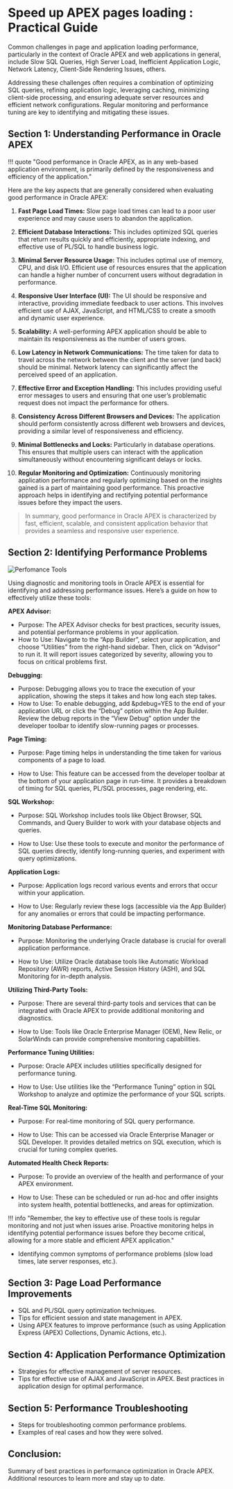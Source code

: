 # Speed up APEX pages loading : Practical Guide

<!-- Mention of common page and application loading performance challenges. -->

Common challenges in page and application loading performance, particularly in the context of Oracle APEX and web applications in general, include Slow SQL Queries, High Server Load, Inefficient Application Logic, Network Latency, Client-Side Rendering Issues, others.

Addressing these challenges often requires a combination of optimizing SQL queries, refining application logic, leveraging caching, minimizing client-side processing, and ensuring adequate server resources and efficient network configurations. Regular monitoring and performance tuning are key to identifying and mitigating these issues.

## Section 1: Understanding Performance in Oracle APEX

<!-- - What is considered good performance in Oracle APEX: -->

!!! quote "Good performance in Oracle APEX, as in any web-based application environment, is primarily defined by the responsiveness and efficiency of the application."

Here are the key aspects that are generally considered when evaluating good performance in Oracle APEX:

1. **Fast Page Load Times:** Slow page load times can lead to a poor user experience and may cause users to abandon the application.

2. **Efficient Database Interactions:** This includes optimized SQL queries that return results quickly and efficiently, appropriate indexing, and effective use of PL/SQL to handle business logic.

3. **Minimal Server Resource Usage:** This includes optimal use of memory, CPU, and disk I/O. Efficient use of resources ensures that the application can handle a higher number of concurrent users without degradation in performance.

4. **Responsive User Interface (UI):** The UI should be responsive and interactive, providing immediate feedback to user actions. This involves efficient use of AJAX, JavaScript, and HTML/CSS to create a smooth and dynamic user experience.

5. **Scalability:** A well-performing APEX application should be able to maintain its responsiveness as the number of users grows.

6. **Low Latency in Network Communications:** The time taken for data to travel across the network between the client and the server (and back) should be minimal. Network latency can significantly affect the perceived speed of an application.

7. **Effective Error and Exception Handling:** This includes providing useful error messages to users and ensuring that one user’s problematic request does not impact the performance for others.

8. **Consistency Across Different Browsers and Devices:** The application should perform consistently across different web browsers and devices, providing a similar level of responsiveness and efficiency.

9. **Minimal Bottlenecks and Locks:** Particularly in database operations. This ensures that multiple users can interact with the application simultaneously without encountering significant delays or locks.

10. **Regular Monitoring and Optimization:** Continuously monitoring application performance and regularly optimizing based on the insights gained is a part of maintaining good performance. This proactive approach helps in identifying and rectifying potential performance issues before they impact the users.

> In summary, good performance in Oracle APEX is characterized by fast, efficient, scalable, and consistent application behavior that provides a seamless and responsive user experience.

<!-- - Key factors that affect performance (such as database, application server, application code, etc.). -->

## Section 2: Identifying Performance Problems

![Perfomance Tools](./assets/images/performance_tools.png)

<!-- - How to use diagnostic and monitoring tools in Oracle APEX. -->

Using diagnostic and monitoring tools in Oracle APEX is essential for identifying and addressing performance issues. Here’s a guide on how to effectively utilize these tools:

**APEX Advisor:**

- Purpose: The APEX Advisor checks for best practices, security issues, and potential performance problems in your application.
- How to Use: Navigate to the “App Builder”, select your application, and choose “Utilities” from the right-hand sidebar. Then, click on “Advisor” to run it. It will report issues categorized by severity, allowing you to focus on critical problems first.

**Debugging:**

- Purpose: Debugging allows you to trace the execution of your application, showing the steps it takes and how long each step takes.
- How to Use: To enable debugging, add &pdebug=YES to the end of your application URL or click the “Debug” option within the App Builder. Review the debug reports in the “View Debug” option under the developer toolbar to identify slow-running pages or processes.

**Page Timing:**

- Purpose: Page timing helps in understanding the time taken for various components of a page to load.

- How to Use: This feature can be accessed from the developer toolbar at the bottom of your application page in run-time. It provides a breakdown of timing for SQL queries, PL/SQL processes, page rendering, etc.

**SQL Workshop:**

- Purpose: SQL Workshop includes tools like Object Browser, SQL Commands, and Query Builder to work with your database objects and queries.

- How to Use: Use these tools to execute and monitor the performance of SQL queries directly, identify long-running queries, and experiment with query optimizations.

**Application Logs:**

- Purpose: Application logs record various events and errors that occur within your application.

- How to Use: Regularly review these logs (accessible via the App Builder) for any anomalies or errors that could be impacting performance.

**Monitoring Database Performance:**

- Purpose: Monitoring the underlying Oracle database is crucial for overall application performance.

- How to Use: Utilize Oracle database tools like Automatic Workload Repository (AWR) reports, Active Session History (ASH), and SQL Monitoring for in-depth analysis.

**Utilizing Third-Party Tools:**

- Purpose: There are several third-party tools and services that can be integrated with Oracle APEX to provide additional monitoring and diagnostics.

- How to Use: Tools like Oracle Enterprise Manager (OEM), New Relic, or SolarWinds can provide comprehensive monitoring capabilities.

**Performance Tuning Utilities:**

- Purpose: Oracle APEX includes utilities specifically designed for performance tuning.

- How to Use: Use utilities like the “Performance Tuning” option in SQL Workshop to analyze and optimize the performance of your SQL scripts.

**Real-Time SQL Monitoring:**

- Purpose: For real-time monitoring of SQL query performance.

- How to Use: This can be accessed via Oracle Enterprise Manager or SQL Developer. It provides detailed metrics on SQL execution, which is crucial for tuning complex queries.

**Automated Health Check Reports:**

- Purpose: To provide an overview of the health and performance of your APEX environment.

- How to Use: These can be scheduled or run ad-hoc and offer insights into system health, potential bottlenecks, and areas for optimization.

!!! info "Remember, the key to effective use of these tools is regular monitoring and not just when issues arise. Proactive monitoring helps in identifying potential performance issues before they become critical, allowing for a more stable and efficient APEX application."

- Identifying common symptoms of performance problems (slow load times, late server responses, etc.).

## Section 3: Page Load Performance Improvements

- SQL and PL/SQL query optimization techniques.
- Tips for efficient session and state management in APEX.
- Using APEX features to improve performance (such as using Application Express (APEX) Collections, Dynamic Actions, etc.).

## Section 4: Application Performance Optimization

- Strategies for effective management of server resources.
- Tips for effective use of AJAX and JavaScript in APEX.
  Best practices in application design for optimal performance.

## Section 5: Performance Troubleshooting

- Steps for troubleshooting common performance problems.
- Examples of real cases and how they were solved.

## Conclusion:

Summary of best practices in performance optimization in Oracle APEX.
Additional resources to learn more and stay up to date.

```

```

[def]: doc
